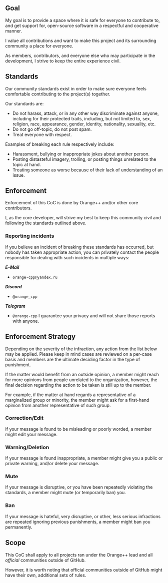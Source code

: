 ## Goal

My goal is to provide a space where it is safe for everyone to contribute to,
and get support for, open-source software in a respectful and cooperative
manner.

I value all contributions and want to make this project and its
surrounding community a place for everyone.

As members, contributors, and everyone else who may participate in the
development, I strive to keep the entire experience civil.

## Standards

Our community standards exist in order to make sure everyone feels comfortable
contributing to the project(s) together.

Our standards are:
- Do not harass, attack, or in any other way discriminate against anyone, including
  for their protected traits, including, but not limited to, sex, religion, race,
  appearance, gender, identity, nationality, sexuality, etc.
- Do not go off-topic, do not post spam.
- Treat everyone with respect.

Examples of breaking each rule respectively include:
- Harassment, bullying or inappropriate jokes about another person.
- Posting distasteful imagery, trolling, or posting things unrelated to the topic at hand.
- Treating someone as worse because of their lack of understanding of an issue.

## Enforcement

Enforcement of this CoC is done by Orange++ and/or other core contributors.

I, as the core developer, will strive my best to keep this community civil and
following the standards outlined above.

### Reporting incidents

If you believe an incident of breaking these standards has occurred, but nobody has
taken appropriate action, you can privately contact the people responsible for dealing
with such incidents in multiple ways:

***E-Mail***
- `orange-cpp@yandex.ru`

***Discord***
- `@orange_cpp`

***Telegram***
- `@orange-cpp`
I guarantee your privacy and will not share those reports with anyone.

## Enforcement Strategy

Depending on the severity of the infraction, any action from the list below may be applied.
Please keep in mind cases are reviewed on a per-case basis and members are the ultimate
deciding factor in the type of punishment.

If the matter would benefit from an outside opinion, a member might reach for more opinions
from people unrelated to the organization, however, the final decision regarding the action
to be taken is still up to the member.

For example, if the matter at hand regards a representative of a marginalized group or minority,
the member might ask for a first-hand opinion from another representative of such group.

### Correction/Edit

If your message is found to be misleading or poorly worded, a member might
edit your message.

### Warning/Deletion

If your message is found inappropriate, a member might give you a public or private warning,
and/or delete your message.

### Mute

If your message is disruptive, or you have been repeatedly violating the standards,
a member might mute (or temporarily ban) you.

### Ban

If your message is hateful, very disruptive, or other, less serious infractions are repeated
ignoring previous punishments, a member might ban you permanently.

## Scope

This CoC shall apply to all projects ran under the Orange++ lead and all _official_ communities
outside of GitHub.

However, it is worth noting that official communities outside of GitHub might have their own,
additional sets of rules.
